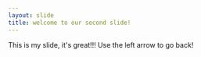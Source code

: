 ```yaml
---
layout: slide
title: welcome to our second slide!
---
```

This is my slide, it's great!!!
Use the left arrow to go back!
